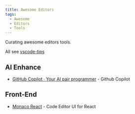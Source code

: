 ```yaml
---
title: Awesome Editors
tags:
  - Awesome
  - Editors
  - Tools
---
```


Curating awesome editors tools.

All see [vscode-tips](vscode-tips.md)

## AI Enhance

- [GitHub Copilot · Your AI pair programmer](https://copilot.github.com/) - Github Copilot

## Front-End

- [Monaco React](https://github.com/suren-atoyan/monaco-react) - Code Editor UI for React
